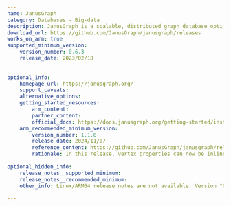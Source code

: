 ```yaml
---
name: JanusGraph
category: Databases - Big-data
description: JanusGraph is a scalable, distributed graph database optimized for storing and querying large-scale graph data structures.
download_url: https://github.com/JanusGraph/janusgraph/releases
works_on_arm: true
supported_minimum_version:
    version_number: 0.6.3
    release_date: 2023/02/18
 
 
optional_info:
    homepage_url: https://janusgraph.org/
    support_caveats:
    alternative_options:
    getting_started_resources:
        arm_content:
        partner_content:
        official_docs: https://docs.janusgraph.org/getting-started/installation/
    arm_recommended_minimum_version:
        version_number: 1.1.0
        release_date: 2024/11/07
        reference_content: https://github.com/JanusGraph/janusgraph/releases/tag/v1.1.0
        rationale: In this release, vertex properties can now be inlined into composite indexes, significantly improving fetch performance. Key compatibility includes Cassandra 3.11.10/4.0.6, HBase 2.6.0, ScyllaDB 6.2.0, Elasticsearch 6–8.15.3, and TinkerPop 3.7.3. Pre-packaged setup includes Cassandra 4.0.6 and Elasticsearch 7.17.8.
 
optional_hidden_info:
    release_notes__supported_minimum:
    release_notes__recommended_minimum:
    other_info: Linux/ARM64 release notes are not available. Version "0.6.3" has been successfully installed and tested on the Neoverse N1, prior versions are failing to run.
 
---
```

